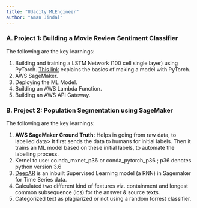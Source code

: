 ```yaml
---
title: "Udacity_MLEngineer"
author: "Aman Jindal"
---
```


### A. Project 1: Building a Movie Review Sentiment Classifier

The following are the key learnings:

1. Building and training a LSTM Network (100 cell single layer) using PyTorch. <a href="https://pythonprogramming.net/training-deep-learning-neural-network-pytorch/" target="_blank">This link</a> explains the basics of making a model with PyTorch.
2. AWS SageMaker.
3. Deploying the ML Model.
4. Building an AWS Lambda Function.
5. Building an AWS API Gateway.
  
### B. Project 2: Population Segmentation using SageMaker

The following are the key learnings:

1. **AWS SageMaker Ground Truth:** Helps in going from raw data, to labelled data> It first sends the data to humans for initial labels. Then it trains an ML model based on these initial labels, to automate the labelling process. 
2. Kernel to use: co.nda_mxnet_p36 or conda_pytorch_p36 ; p36 denotes python version 3.6 
3. <a href="https://docs.aws.amazon.com/sagemaker/latest/dg/deepar_how-it-works.html" target="_blank">DeepAR</a> is an inbuilt Supervised Learning model (a RNN) in Sagemaker for Time Series data.  
4. Calculated two different kind of features viz. containment and longest common subsequence (lcs) for the answer & source texts.
5. Categorized text as plagiarized or not using a random forrest classifier.